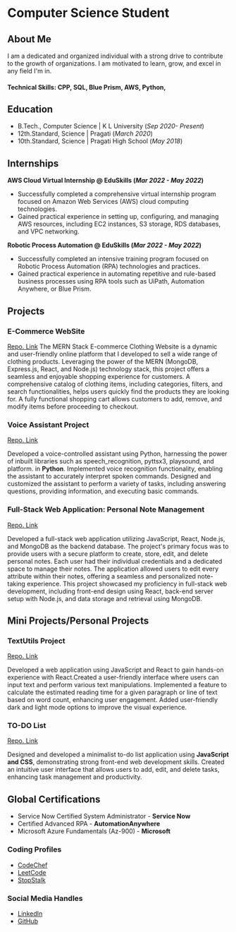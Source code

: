 # Computer Science Student

## About Me
I am a dedicated and organized individual with a strong drive to contribute to the growth of organizations. I am motivated to learn, grow, and excel in any field I'm in.

#### Technical Skills: CPP, SQL, Blue Prism, AWS, Python, 

## Education
- B.Tech., Computer Science | K L University (_Sep 2020- Present_)								       		
- 12th.Standard,    Science	| Pragati (_March 2020_)	 			        		
- 10th.Standard,    Science | Pragati High School (_May 2018_)

## Internships
**AWS Cloud Virtual Internship @  EduSkills (_Mar 2022 - May 2022_)**
- Successfully completed a comprehensive virtual internship program focused on Amazon Web Services (AWS) cloud computing technologies.
- Gained practical experience in setting up, configuring, and managing AWS resources, including EC2 instances, S3 storage, RDS databases, and VPC networking.

**Robotic Process Automation @ EduSkills (_Mar 2022 - May 2022_)**
- Successfully completed an intensive training program focused on Robotic Process Automation (RPA) technologies and practices.
- Gained practical experience in automating repetitive and rule-based business processes using RPA tools such as UiPath, Automation Anywhere, or Blue Prism.

## Projects
### E-Commerce WebSite
[Repo. Link](https://github.com/VenkataPraveen-09/E-Commerce)
The MERN Stack E-commerce Clothing Website is a dynamic and user-friendly online platform that I developed to sell a wide range of clothing products. Leveraging the power of the MERN (MongoDB, Express.js, React, and Node.js) technology stack, this project offers a seamless and enjoyable shopping experience for customers. A comprehensive catalog of clothing items, including categories, filters, and search functionalities, helps users quickly find the products they are looking for. A fully functional shopping cart allows customers to add, remove, and modify items before proceeding to checkout.

### Voice Assistant Project
[Repo. Link](https://github.com/VenkataPraveen-09/JarvisPy)

Developed a voice-controlled assistant using Python, harnessing the power of inbuilt libraries such as speech_recognition, pyttsx3, playsound, and platform. in **Python**. Implemented voice recognition functionality, enabling the assistant to accurately interpret spoken commands. Designed and customized the assistant to perform a variety of tasks, including answering questions, providing information, and executing basic commands.

### Full-Stack Web Application: Personal Note Management
[Repo. Link](https://github.com/VenkataPraveen-09/Notes)

Developed a full-stack web application utilizing JavaScript, React, Node.js, and MongoDB as the backend database. The project's primary focus was to provide users with a secure platform to create, store, edit, and delete personal notes. Each user had their individual credentials and a dedicated space to manage their notes. The application allowed users to edit every attribute within their notes, offering a seamless and personalized note-taking experience. This project showcased my proficiency in full-stack web development, including front-end design using React, back-end server setup with Node.js, and data storage and retrieval using MongoDB.

## Mini Projects/Personal Projects
### TextUtils Project
[Repo. Link](https://github.com/VenkataPraveen-09/TextUtils-Using-React)

Developed a web application using JavaScript and React to gain hands-on experience with React.Created a user-friendly interface where users can input text and perform various text manipulations. Implemented a feature to calculate the estimated reading time for a given paragraph or line of text based on word count, enhancing user engagement. Added user-friendly dark and light mode options to improve the visual experience.

### TO-DO List
[Repo. Link](https://github.com/VenkataPraveen-09/To_Do-Using-JavaScript)

Designed and developed a minimalist to-do list application using **JavaScript and CSS**, demonstrating strong front-end web development skills. Created an intuitive user interface that allows users to add, edit, and delete tasks, enhancing task management and productivity.

## Global Certifications
- Service Now Certified System Administrator - **Service Now**
- Certified Advanced RPA - **AutomationAnywhere**
- Microsoft Azure Fundamentals (Az-900) - **Microsoft**

### Coding Profiles
- [CodeChef](https://www.codechef.com/users/venkat0999)
- [LeetCode](https://leetcode.com/venkat099)
- [StopStalk](https://www.stopstalk.com/user/profile/venkat0999)

### Social Media Handles
- [LinkedIn](https://www.linkedin.com/in/venkatapraveenvundavalli/)
- [GitHub](https://github.com/VenkataPraveen-09)
